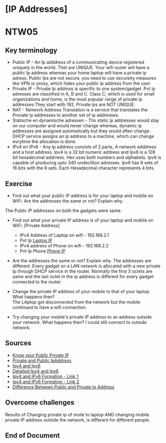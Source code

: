 # [IP Addresses]
# NTW05

## Key terminology

* Public IP - An Ip adddress of a communicating device registered uniquely in the world. Thet are UNIQUE. Your wifi router will have a public Ip address whereas your home laptop will have a private ip adress. Public Ips are not secure, you need to use secureity measures like VPN or proxy, which hides your public ip address from the user.
* Private IP - Private Ip address is specific to one system/gadget. Pvt ip adresses are classified in A, B and C. Class C, which is used for small organizations and home, is the most popular range of private ip addresses.They start with 192. Private ips are NOT UNIQUE.
* NAT - Network Address Translation is a service that translates the Provate ip addresses to another set of ip addresses.
* Statische en dynamische adressen - Ths static ip addresses would stay on our computer and would never change whereas, dynamic ip addresses are assigned automatically but they would aften change. DHCP service assigns an ip address to a machine, which can change evrytime the allocation is done.
* IPv4 en IPv6 - Any Ip address consists of 2 parts, A network adddress and a host address. Ipv4 is a 32 bit numeric address and Ipv6 is a 128 bit hexadecimal addrress. Hex uses both numbers and alphabets. Ipv6 is capable of producing upto 340 undecillion adresses. Ipv6 has 8 sets of 16 bits with the 8 sets.
Each Hexadecimal character represents 4 bits.



## Exercise

* Find out what your public IP address is for your laptop and mobile on WiFi.
Are the addresses the same or not? Explain why.

The Public IP addresses on both the gadgets were same.

* Find out what your private IP address is of your laptop and mobile on WiFi.
 [Private Address]
     * IPv4 Address of Laptop on wifi - 192.168.2.1 
    * Pvt Ip [Laptop IP](https://github.com/Techgrounds-Cloud-9/cloud-9-MBarodia/blob/f9c77645e532a1e57d9f44cebe011e11fa5c8853/00_includes/02_Networking/NTW05/NTW05-Pvt-IP-Laptop.PNG)
    * IPv4 address of Phone on wifi - 192.168.2.2
    * Pvt Ip Phone [Phone IP](https://github.com/Techgrounds-Cloud-9/cloud-9-MBarodia/blob/f9c77645e532a1e57d9f44cebe011e11fa5c8853/00_includes/02_Networking/NTW05/NTW05-Pub-IP-Phone-.PNG)
* Are the addresses the same or not? Explain why.
The addresses are different.
Every gadget on a LAN network is allocated with a new private Ip through DHCP service in the router. Normally the first 3 octets are same and the last octet in the ip address is different for every gadget connected to the router.

* Change the private IP address of your mobile to that of your laptop. What happens then?  
The LAptop got disconnected from the network but the mobile continued to have a wifi connection.

* Try changing your mobile's private IP address to an address outside your network. What happens then?
I could still connect to outside network.



## Sources
* [Know your Public Private IP](https://www.techbout.com/find-public-and-private-ip-address-44552/)
* [Private and Public IpAddress](https://www.youtube.com/watch?v=po8ZFG0Xc4Q)
* [Ipv4 and Ipv6](https://www.youtube.com/watch?v=ThdO9beHhpA)
* [Detailed Ipv4 and Ipv6](https://www.youtube.com/watch?v=ThdO9beHhpA)
* [Ipv4 and IPv6 Formation - Link 1](https://github.com/Techgrounds-Cloud-9/cloud-9-MBarodia/blob/f9c77645e532a1e57d9f44cebe011e11fa5c8853/00_includes/02_Networking/NTW05/NTW05-Ipv4_DecToBinary.PNG)
* [Ipv4 and IPv6 Formation - Link 2](https://github.com/Techgrounds-Cloud-9/cloud-9-MBarodia/blob/f9c77645e532a1e57d9f44cebe011e11fa5c8853/00_includes/02_Networking/NTW05/NTW05-Ipv4_DecToBinary_complete.PNG)
* [Difference Between Public and Private Ip Address](https://github.com/Techgrounds-Cloud-9/cloud-9-MBarodia/blob/f9c77645e532a1e57d9f44cebe011e11fa5c8853/00_includes/02_Networking/NTW05/NTW05-Diff_PublicAndPvtIP.PNG)

## Overcome challenges
Results of Changing private ip of moile to laptop AND changing mobile private IP address outside the network, is different for different people.

## End of Document





